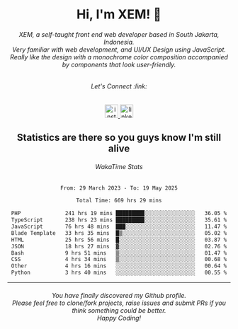 <h1 align="center">Hi, I'm XEM! <span class="wave">👋</span></h1>

<h6 align="center">XEM, a self-taught front end web developer based in South Jakarta, Indonesia.<br>Very familiar with web development, and UI/UX Design using JavaScript.<br>Really like the design with a monochrome color composition accompanied by components that look user-friendly.</h6>

<div align="center">
  <h6>
    <i>Let's Connect :link:</i>
  </h6>
  <a href="https://instagram.com/ensayiti" target="_blank">
    <img src="https://img.shields.io/static/v1?message=Instagram&logo=instagram&label=&color=E4405F&logoColor=white&labelColor=&style=for-the-badge" height="30" alt="instagram logo"  />
  </a>
  <a href="https://www.linkedin.com/in/samuel-andika-94616625b/" target="_blank">
    <img src="https://img.shields.io/static/v1?message=LinkedIn&logo=linkedin&label=&color=0077B5&logoColor=white&labelColor=&style=for-the-badge" height="30" alt="linkedin logo"  />
  </a>
</div>

<h2 align="center">Statistics are there so you guys know I'm still alive</h1>

<div align="center">
  
  <h6>WakaTime Stats</h6>
  <!--START_SECTION:waka-->

```txt
From: 29 March 2023 - To: 19 May 2025

Total Time: 669 hrs 29 mins

PHP              241 hrs 19 mins █████████░░░░░░░░░░░░░░░░   36.05 %
TypeScript       238 hrs 23 mins █████████░░░░░░░░░░░░░░░░   35.61 %
JavaScript       76 hrs 48 mins  ███░░░░░░░░░░░░░░░░░░░░░░   11.47 %
Blade Template   33 hrs 35 mins  █▒░░░░░░░░░░░░░░░░░░░░░░░   05.02 %
HTML             25 hrs 56 mins  █░░░░░░░░░░░░░░░░░░░░░░░░   03.87 %
JSON             18 hrs 27 mins  ▓░░░░░░░░░░░░░░░░░░░░░░░░   02.76 %
Bash             9 hrs 51 mins   ▒░░░░░░░░░░░░░░░░░░░░░░░░   01.47 %
CSS              4 hrs 34 mins   ▒░░░░░░░░░░░░░░░░░░░░░░░░   00.68 %
Other            4 hrs 16 mins   ░░░░░░░░░░░░░░░░░░░░░░░░░   00.64 %
Python           3 hrs 40 mins   ░░░░░░░░░░░░░░░░░░░░░░░░░   00.55 %
```

<!--END_SECTION:waka-->
</div>

---

<h6 align="center">
  You have finally discovered my Github profile.
  <br>
  Please feel free to clone/fork projects, raise issues and submit PRs if you think something could be better.
  <br>
  <i>Happy Coding!</i>
</h6>
